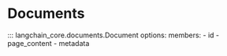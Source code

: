 # Documents

::: langchain_core.documents.Document
    options:
        members:
        - id
        - page_content
        - metadata
